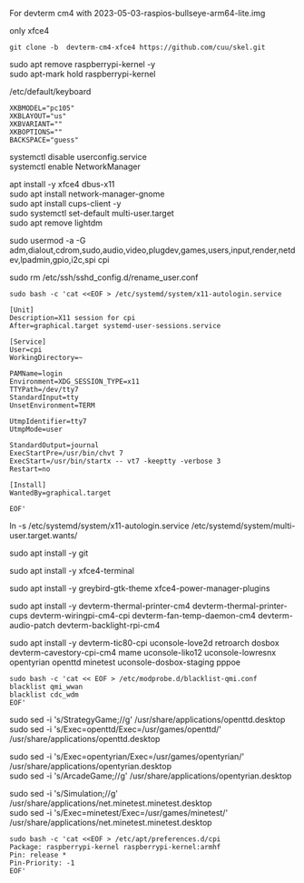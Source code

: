 For devterm cm4 with 2023-05-03-raspios-bullseye-arm64-lite.img

only xfce4

`git clone -b  devterm-cm4-xfce4 https://github.com/cuu/skel.git`  


sudo apt remove raspberrypi-kernel -y  
sudo apt-mark hold raspberrypi-kernel  

/etc/default/keyboard  

```
XKBMODEL="pc105"
XKBLAYOUT="us"
XKBVARIANT=""
XKBOPTIONS=""
BACKSPACE="guess"
```

systemctl disable userconfig.service  
systemctl enable NetworkManager  

apt install -y xfce4 dbus-x11  
sudo apt install network-manager-gnome  
sudo apt install cups-client -y  
sudo systemctl set-default multi-user.target  
sudo apt remove lightdm  

sudo usermod -a -G adm,dialout,cdrom,sudo,audio,video,plugdev,games,users,input,render,netdev,lpadmin,gpio,i2c,spi cpi  

sudo rm /etc/ssh/sshd_config.d/rename_user.conf  

```
sudo bash -c 'cat <<EOF > /etc/systemd/system/x11-autologin.service

[Unit]
Description=X11 session for cpi
After=graphical.target systemd-user-sessions.service

[Service]
User=cpi
WorkingDirectory=~

PAMName=login
Environment=XDG_SESSION_TYPE=x11
TTYPath=/dev/tty7
StandardInput=tty
UnsetEnvironment=TERM

UtmpIdentifier=tty7
UtmpMode=user

StandardOutput=journal
ExecStartPre=/usr/bin/chvt 7
ExecStart=/usr/bin/startx -- vt7 -keeptty -verbose 3
Restart=no

[Install]
WantedBy=graphical.target

EOF'
```

ln -s /etc/systemd/system/x11-autologin.service /etc/systemd/system/multi-user.target.wants/

sudo apt install -y git

sudo apt install -y xfce4-terminal 

sudo apt install -y greybird-gtk-theme  xfce4-power-manager-plugins


sudo apt install -y devterm-thermal-printer-cm4 devterm-thermal-printer-cups devterm-wiringpi-cm4-cpi devterm-fan-temp-daemon-cm4  devterm-audio-patch   devterm-backlight-rpi-cm4  


sudo apt install -y devterm-tic80-cpi uconsole-love2d retroarch dosbox  devterm-cavestory-cpi-cm4 mame uconsole-liko12 uconsole-lowresnx opentyrian openttd minetest uconsole-dosbox-staging pppoe  

```
sudo bash -c 'cat << EOF > /etc/modprobe.d/blacklist-qmi.conf
blacklist qmi_wwan
blacklist cdc_wdm
EOF'
```

sudo sed -i 's/StrategyGame;//g'  /usr/share/applications/openttd.desktop  
sudo sed -i 's/Exec=openttd/Exec=\/usr\/games\/openttd/' /usr/share/applications/openttd.desktop  

sudo sed -i 's/Exec=opentyrian/Exec=\/usr\/games\/opentyrian/' /usr/share/applications/opentyrian.desktop  
sudo sed -i 's/ArcadeGame;//g' /usr/share/applications/opentyrian.desktop  

sudo sed -i 's/Simulation;//g'  /usr/share/applications/net.minetest.minetest.desktop  
sudo sed -i 's/Exec=minetest/Exec=\/usr\/games\/minetest/' /usr/share/applications/net.minetest.minetest.desktop  

```
sudo bash -c 'cat <<EOF > /etc/apt/preferences.d/cpi
Package: raspberrypi-kernel raspberrypi-kernel:armhf
Pin: release *
Pin-Priority: -1
EOF'
```
